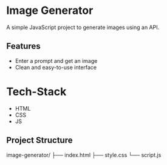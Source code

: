 # Image Generator

A simple JavaScript project to generate images using an API.

## Features

- Enter a prompt and get an image
- Clean and easy-to-use interface

# Tech-Stack
- HTML
- CSS
- JS

## Project Structure

image-generator/
├── index.html
├── style.css
└── script.js
